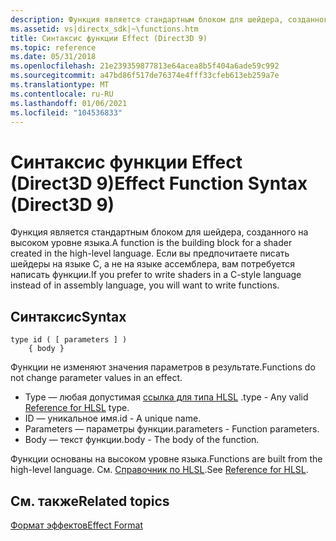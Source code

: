 ```yaml
---
description: Функция является стандартным блоком для шейдера, созданного на высоком уровне языка. Если вы предпочитаете писать шейдеры на языке C, а не на языке ассемблера, вам потребуется написать функции.
ms.assetid: vs|directx_sdk|~\functions.htm
title: Синтаксис функции Effect (Direct3D 9)
ms.topic: reference
ms.date: 05/31/2018
ms.openlocfilehash: 21e239359877813e64acea8b5f404a6ade59c992
ms.sourcegitcommit: a47bd86f517de76374e4fff33cfeb613eb259a7e
ms.translationtype: MT
ms.contentlocale: ru-RU
ms.lasthandoff: 01/06/2021
ms.locfileid: "104536833"
---
```

# <a name="effect-function-syntax-direct3d-9"></a><span data-ttu-id="5aa9d-104">Синтаксис функции Effect (Direct3D 9)</span><span class="sxs-lookup"><span data-stu-id="5aa9d-104">Effect Function Syntax (Direct3D 9)</span></span>

<span data-ttu-id="5aa9d-105">Функция является стандартным блоком для шейдера, созданного на высоком уровне языка.</span><span class="sxs-lookup"><span data-stu-id="5aa9d-105">A function is the building block for a shader created in the high-level language.</span></span> <span data-ttu-id="5aa9d-106">Если вы предпочитаете писать шейдеры на языке C, а не на языке ассемблера, вам потребуется написать функции.</span><span class="sxs-lookup"><span data-stu-id="5aa9d-106">If you prefer to write shaders in a C-style language instead of in assembly language, you will want to write functions.</span></span>

## <a name="syntax"></a><span data-ttu-id="5aa9d-107">Синтаксис</span><span class="sxs-lookup"><span data-stu-id="5aa9d-107">Syntax</span></span>


```
type id ( [ parameters ] )  
    { body }
```



<span data-ttu-id="5aa9d-108">Функции не изменяют значения параметров в результате.</span><span class="sxs-lookup"><span data-stu-id="5aa9d-108">Functions do not change parameter values in an effect.</span></span>

-   <span data-ttu-id="5aa9d-109">Type — любая допустимая [ссылка для типа HLSL](../direct3dhlsl/dx-graphics-hlsl-reference.md) .</span><span class="sxs-lookup"><span data-stu-id="5aa9d-109">type - Any valid [Reference for HLSL](../direct3dhlsl/dx-graphics-hlsl-reference.md) type.</span></span>
-   <span data-ttu-id="5aa9d-110">ID — уникальное имя.</span><span class="sxs-lookup"><span data-stu-id="5aa9d-110">id - A unique name.</span></span>
-   <span data-ttu-id="5aa9d-111">Parameters — параметры функции.</span><span class="sxs-lookup"><span data-stu-id="5aa9d-111">parameters - Function parameters.</span></span>
-   <span data-ttu-id="5aa9d-112">Body — текст функции.</span><span class="sxs-lookup"><span data-stu-id="5aa9d-112">body - The body of the function.</span></span>

<span data-ttu-id="5aa9d-113">Функции основаны на высоком уровне языка.</span><span class="sxs-lookup"><span data-stu-id="5aa9d-113">Functions are built from the high-level language.</span></span> <span data-ttu-id="5aa9d-114">См. [Справочник по HLSL](../direct3dhlsl/dx-graphics-hlsl-reference.md).</span><span class="sxs-lookup"><span data-stu-id="5aa9d-114">See [Reference for HLSL](../direct3dhlsl/dx-graphics-hlsl-reference.md).</span></span>

## <a name="related-topics"></a><span data-ttu-id="5aa9d-115">См. также</span><span class="sxs-lookup"><span data-stu-id="5aa9d-115">Related topics</span></span>

<dl> <dt>

[<span data-ttu-id="5aa9d-116">Формат эффектов</span><span class="sxs-lookup"><span data-stu-id="5aa9d-116">Effect Format</span></span>](dx9-graphics-reference-effects-file-format.md)
</dt> </dl>

 

 
